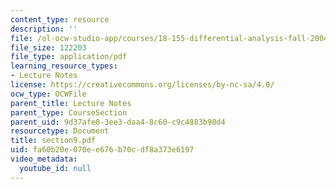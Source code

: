 ```yaml
---
content_type: resource
description: ''
file: /ol-ocw-studio-app/courses/18-155-differential-analysis-fall-2004/fa60b20e070ee676b70cdf8a373e6197_section9.pdf
file_size: 122203
file_type: application/pdf
learning_resource_types:
- Lecture Notes
license: https://creativecommons.org/licenses/by-nc-sa/4.0/
ocw_type: OCWFile
parent_title: Lecture Notes
parent_type: CourseSection
parent_uid: 9d37afe0-3ee3-daa4-8c60-c9c4883b90d4
resourcetype: Document
title: section9.pdf
uid: fa60b20e-070e-e676-b70c-df8a373e6197
video_metadata:
  youtube_id: null
---
```


